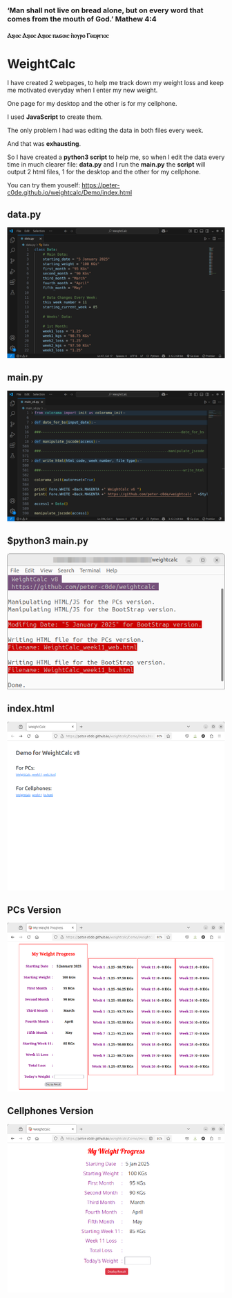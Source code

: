 ### ‘Man shall not live on bread alone, but on every word that comes from the mouth of God.’ **Mathew 4:4**
####  Ⲁⲝⲓⲟⲥ Ⲁⲝⲓⲟⲥ Ⲁⲝⲓⲟⲥ ⲡⲁϭⲟⲓⲥ ̀ⲡⲟⲩⲣⲟ Ⲅⲉⲱⲣⲅⲓⲟⲥ 

# WeightCalc

I have created 2 webpages, to help me track down my weight loss and keep me motivated everyday when I enter my new weight.

One page for my desktop and the other is for my cellphone.

I used **JavaScript** to create them.

The only problem I had was editing the data in both files every week.

And that was **exhausting**.

So I have created a **python3 script** to help me, so when I edit the data every time in much clearer file: **data.py** and I run the **main.py** the **script** will output 2 html files, 1 for the desktop and the other for my cellphone. 

You can try them youself:
https://peter-c0de.github.io/weightcalc/Demo/index.html

## data.py
![Screenshot: data.py](https://github.com/peter-c0de/weightcalc/blob/main/Screenshots/data.py.png?raw=true)
## main.py
![Screenshot: main.py](https://github.com/peter-c0de/weightcalc/blob/main/Screenshots/main.py.png?raw=true)
## $python3 main.py
![executing main.py](https://github.com/peter-c0de/weightcalc/blob/main/Screenshots/python3%20main.py.png?raw=true)
## index.html
![index.html screenshot](https://github.com/peter-c0de/weightcalc/blob/main/Screenshots/index.html.png?raw=true)
## PCs Version
![PCs version screenshot](https://github.com/peter-c0de/weightcalc/blob/main/Screenshots/PCs%20Version.png?raw=true)
## Cellphones Version
![Cellphones version screenshot](https://github.com/peter-c0de/weightcalc/blob/main/Screenshots/Cellphones%20Version.png?raw=true)
